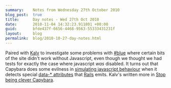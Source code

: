 ```yaml
---
summary:    Notes from Wednesday 27th October 2010
blog_post:  true
title:      Day notes - Wed 27th Oct 2010
date:       2010-11-04 14:32:23.911801 +00:00
guid:       bfde437f-6656-4468-9563-55333431231f
layout:     blog
permalink:  blog/2010-10-27-day-notes.html
---
```

Paired with [Kalv](http://kalv.co.uk/) to investigate some problems with [#blue](https://hashblue.com/) where certain bits of the site didn't work without Javascript, even though we thought we had tests for exactly the case where javascript *was* disabled.  It turns out that Capybara does some evilness in [simulating javascript behaviour](https://github.com/jnicklas/capybara/commit/58d4d0caf7d4fad5519033e9bfd0786146750a13) when it detects special [data-* attributes](http://dev.w3.org/html5/spec/elements.html#embedding-custom-non-visible-data-with-the-data-attributes) that [Rails](http://rubyonrails.org/) emits.  Kalv's written more in [Stop being clever Capybara](http://kalv.co.uk/2010/10/27/stop-being-clever-capybara/).

